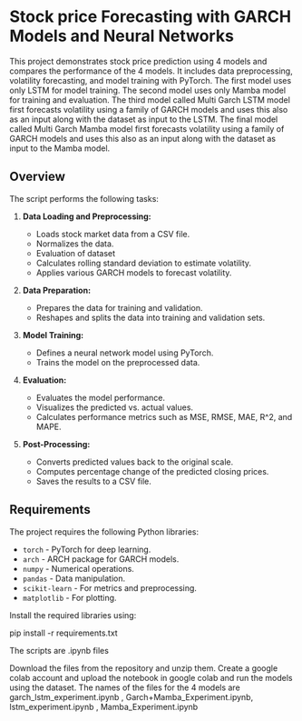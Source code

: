 # Stock price Forecasting with GARCH Models and Neural Networks

This project demonstrates stock price prediction using 4 models and compares the performance of the 4 models. It includes data preprocessing, volatility forecasting, and model training with PyTorch. The first model uses only LSTM for model training. The second model uses only Mamba model for training and evaluation. The third model called Multi Garch LSTM model first forecasts volatility using a family of GARCH models and uses this also as an input along with the dataset as input to the LSTM. The final model called Multi Garch Mamba model first forecasts volatility using a family of GARCH models and uses this also as an input along with the dataset as input to the Mamba model.
## Overview

The script performs the following tasks:

1. **Data Loading and Preprocessing:**
   - Loads stock market data from a CSV file.
   - Normalizes the data.
   - Evaluation of dataset 
   - Calculates rolling standard deviation to estimate volatility.
   - Applies various GARCH models to forecast volatility.

2. **Data Preparation:**
   - Prepares the data for training and validation.
   - Reshapes and splits the data into training and validation sets.

3. **Model Training:**
   - Defines a neural network model using PyTorch.
   - Trains the model on the preprocessed data.

4. **Evaluation:**
   - Evaluates the model performance.
   - Visualizes the predicted vs. actual values.
   - Calculates performance metrics such as MSE, RMSE, MAE, R^2, and MAPE.

5. **Post-Processing:**
   - Converts predicted values back to the original scale.
   - Computes percentage change of the predicted closing prices.
   - Saves the results to a CSV file.

## Requirements

The project requires the following Python libraries:

- `torch` - PyTorch for deep learning.
- `arch` - ARCH package for GARCH models.
- `numpy` - Numerical operations.
- `pandas` - Data manipulation.
- `scikit-learn` - For metrics and preprocessing.
- `matplotlib` - For plotting.

Install the required libraries using:


pip install -r requirements.txt

The scripts are .ipynb files

Download the files from the repository and unzip them.
Create a google colab account and upload the notebook in google colab and run the models using the dataset. The names of the files for the 4 models are garch_lstm_experiment.ipynb , Garch+Mamba_Experiment.ipynb, lstm_experiment.ipynb , Mamba_Experiment.ipynb 
